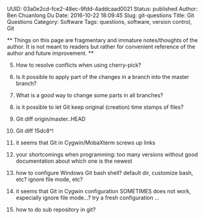 UUID: 03a0e2cd-fce2-48ec-9fdd-4addcaad0021
Status: published
Author: Ben Chuanlong Du
Date: 2016-10-22 18:09:45
Slug: git-questions
Title: Git Questions
Category: Software
Tags: questions, software, version control, Git

**
Things on this page are fragmentary and immature notes/thoughts of the author. 
It is not meant to readers but rather for convenient reference of the author and future improvement.
**
 


5. How to resolve conflicts when using cherry-pick?

1. Is it possible to apply part of the changes in a branch into the master branch?

2. What is a good way to change some parts in all branches? 

2. is it possible to let Git keep original (creation) time stamps of files?

7. Git diff origin/master..HEAD

8. Git diff 15dc8^!

2. it seems that Git in Cygwin/MobaXterm screws up links

2. your shortcomings when programming:
too many versions without good documentation about which one is the newest 

1. how to configure Windows Git bash shell? default dir, customize bash, etc?
ignore file mode, etc?

2. it seems that Git in Cygwin configuration SOMETIMES does not work, 
especially ignore file mode...?
try a fresh configuration ...




3. how to do sub repository in git?
